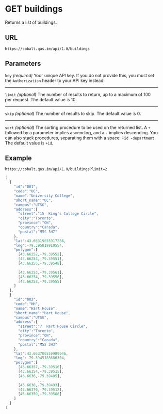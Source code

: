 # GET buildings

Returns a list of buildings.

## URL

```
https://cobalt.qas.im/api/1.0/buildings
```

## Parameters

`key` _(required)_
Your unique API key. If you do not provide this, you must set the `Authorization` header to your API key instead.
- - -
`limit` _(optional)_
The number of results to return, up to a maximum of 100 per request. The default value is 10.
- - -
`skip` _(optional)_
The number of results to skip. The default value is 0.
- - -
`sort` _(optional)_
The sorting procedure to be used on the returned list. A `+` followed by a parameter implies ascending, and a `-` implies descending. You can also stack procedures, separating them with a space: `+id -department`. The default value is `+id`.

## Example

```
https://cobalt.qas.im/api/1.0/buildings?limit=2
```

```js
[
  {
    "id":"001",
    "code":"UC",
    "name":"University College",
    "short_name":"UC",
    "campus":"UTSG",
    "address":{
      "street":"15  King's College Circle",
      "city":"Toronto",
      "province":"ON",
      "country":"Canada",
      "postal":"M5S 3H7"
    },
    "lat":43.66319655917286,
    "lng":-79.395819910554,
    "polygon":[
      [43.66252,-79.39552],
      [43.66254,-79.39551],
      [43.66255,-79.39548],
               ...
      [43.66253,-79.39561],
      [43.66254,-79.39556],
      [43.66252,-79.39555]
    ]
  },
  {
    "id":"002",
    "code":"HH",
    "name":"Hart House",
    "short_name":"Hart House",
    "campus":"UTSG",
    "address":{
      "street":"7  Hart House Circle",
      "city":"Toronto",
      "province":"ON",
      "country":"Canada",
      "postal":"M5S 3H3"
    },
    "lat":43.663700559989046,
    "lng":-79.3945183686304,
    "polygon":[
      [43.66357,-79.39516],
      [43.66354,-79.39515],
      [43.6636,-79.39485],
               ...
      [43.6638,-79.39493],
      [43.66376,-79.39512],
      [43.66359,-79.39506]
    ]
  }
]
```
